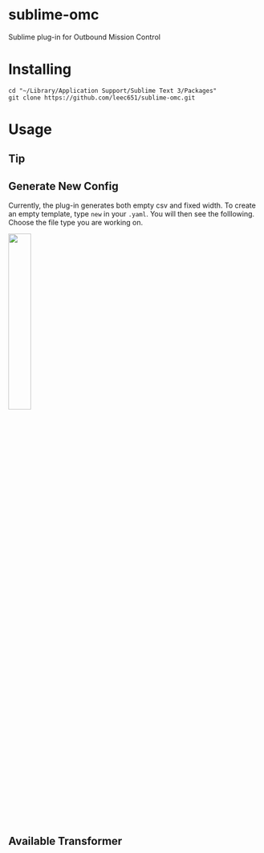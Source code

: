 # sublime-omc
Sublime plug-in for Outbound Mission Control

# Installing
```
cd "~/Library/Application Support/Sublime Text 3/Packages"
git clone https://github.com/leec651/sublime-omc.git
```

# Usage
## Tip

## Generate New Config
Currently, the plug-in generates both empty csv and fixed width. To create an empty template, type `new` in your `.yaml`.  You will then see the folllowing. Choose the file type you are working on.

<img src="https://i.imgur.com/w8sEf01.png" width="30%">

## Available Transformer
##


